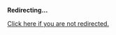 <!DOCTYPE html>
<html>
<head>
<title>Redirecting...</title>
<link rel="canonical" href="https://blog.jle.im/entry/practical-fun-with-monads-introducing-monadplus.html.md"/>
<meta http-equiv="content-type" content="text/html; charset=utf-8" />
<script>
(function(i,s,o,g,r,a,m){i['GoogleAnalyticsObject']=r;i[r]=i[r]||function(){
(i[r].q=i[r].q||[]).push(arguments)},i[r].l=1*new Date();a=s.createElement(o),
m=s.getElementsByTagName(o)[0];a.async=1;a.src=g;m.parentNode.insertBefore(a,m)
})(window,document,'script','//www.google-analytics.com/analytics.js','ga');
ga('create', { trackingId: 'UA-443711-8', cookieDomain: 'jle.im', redirect: 'https://blog.jle.im/entry/practical-fun-with-monads-introducing-monadplus.html.md'});
ga('send', { hitType: 'pageview', hitCallback: function() { document.location.href = 'https://blog.jle.im/entry/practical-fun-with-monads-introducing-monadplus.html.md'; } });
</script>
</head>
<body>
  <p><strong>Redirecting...</strong></p>
  <p><a href='https://blog.jle.im/entry/practical-fun-with-monads-introducing-monadplus.html.md'>Click here if you are not redirected.</a></p>
  <script>
    setTimeout(function() { document.location.href = 'https://blog.jle.im/entry/practical-fun-with-monads-introducing-monadplus.html.md'; }, 1000);
  </script>
</body>
</html>
